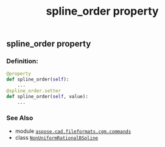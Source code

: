 ﻿---
title: spline_order property
second_title: Aspose.CAD for Python via .NET API References
description: 
type: docs
weight: 110
url: /python-net/aspose.cad.fileformats.cgm.commands/nonuniformrationalbspline/spline_order/
is_root: false
---

## spline_order property

### Definition:
```python
@property
def spline_order(self):
    ...
@spline_order.setter
def spline_order(self, value):
    ...
```

### See Also
* module [`aspose.cad.fileformats.cgm.commands`](../../)
* class [`NonUniformRationalBSpline`](/cad/python-net/aspose.cad.fileformats.cgm.commands/nonuniformrationalbspline)
